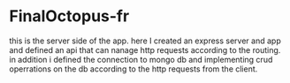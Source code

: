 # FinalOctopus-fr
this is the server side of the app.
here I created an express server and app and defined an api that can nanage http requests according to the routing.
in addition i defined the connection to mongo db and implementing crud operrations on the db according to the http requests from the client.


